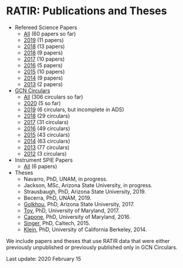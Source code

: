 # RATIR: Publications and Theses

* Refereed Science Papers
  * [All](http://bit.ly/2CPPwdO) (60 papers so far)
  * [2019](http://bit.ly/2SyzqAN) (11 papers)
  * [2018](https://bit.ly/2KqznjI) (13 papers)
  * [2018](https://bit.ly/2KqznjI) (9 papers)
  * [2017](http://bit.ly/2t4GSc3) (10 papers)
  * [2016](http://bit.ly/2CP0bWs) (5 papers)
  * [2015](http://bit.ly/2F2gv83) (10 papers)
  * [2014](http://bit.ly/2t5WoUY) (9 papers)
  * [2013](http://bit.ly/2F461oO) (2 papers)
* [GCN Circulars](https://gcn.gsfc.nasa.gov/gcn3_circulars.html)
  * [All](http://bit.ly/30OIhiU) (306 circulars so far)
  * [2020](http://bit.ly/37q1ytS) (5 so far)
  * [2019](http://bit.ly/2LAHLBn) (6 circulars, but incomplete in ADS)
  * [2018](http://bit.ly/2Z5pUWv) (29 circulars)
  * [2017](http://bit.ly/2Z899tQo) (31 circulars)
  * [2016](http://bit.ly/2LCdUsu) (49 circulars)
  * [2015](http://bit.ly/2LDvz2W) (43 circulars)
  * [2014](http://bit.ly/2JKlChT) (63 circulars)
  * [2013](http://bit.ly/2XVKX17) (77 circulars)
  * [2012](http://bit.ly/2SxmAkl) (3 circulars)
* Instrument SPIE Papers
  * [All](http://bit.ly/2F4nMnP) (6 papers)
* Theses
  * Navarro, PhD, UNAM, in progress.
  * Jackson, MSc, Arizona State University, in progress.
  * Strausbaugh, PhD, Arizona State University, 2019.
  * Becerra, PhD, UNAM, 2019.
  * [Golkhou](https://ui.adsabs.harvard.edu/#abs/2017PhDT........70G/abstract), PhD, Arizona State University, 2017.
  * [Toy](https://ui.adsabs.harvard.edu/#abs/2017PhDT........21T/abstract), PhD, University of Maryland, 2017.
  * [Capone](https://ui.adsabs.harvard.edu/#abs/2016PhDT.......107C/abstract), PhD, University of Maryland, 2016.
  * [Singer](https://ui.adsabs.harvard.edu/#abs/2015PhDT.........6S/abstract), PhD, Caltech, 2015.
  * [Klein](https://ui.adsabs.harvard.edu/#abs/2014PhDT.......144K/abstract), PhD, University of California Berkeley, 2014.

We include papers and theses that use RATIR data that were either previously unpublished or previously published only in GCN Circulars.

Last update: 2020 February 15
